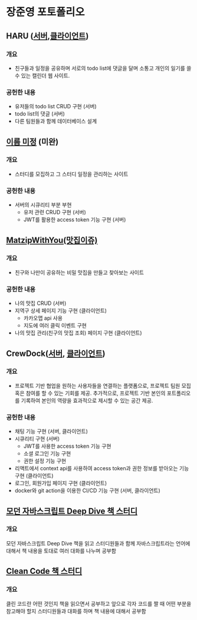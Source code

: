 # 장준영 포토폴리오

## HARU ([서버](https://github.com/wns0901/5term-mini-back),[클라이언트](https://github.com/modern-agile-team/5trem-mini-front))
### 개요
- 친구들과 일정을 공유하며 서로의 todo list에 댓글을 달며 소통고 개인의 일기를 쓸 수 있는 캘린더 웹 사이트.  

### 공헌한 내용
- 유저들의 todo list CRUD 구현 (서버)
- todo list의 댓글 (서버)
- 다른 팀원들과 함께 데이터베이스 설계 

## [이름 미정](https://github.com/wns0901/5term-main-back) (미완)
### 개요
- 스터디를 모집하고 그 스터디 일정을 관리하는 사이트

### 공헌한 내용
- 서버의 시큐리티 부분 부현
  - 유저 관련 CRUD 구현 (서버)
  - JWT를 활용한 access token 기능 구현 (서버)

## [MatzipWithYou(맛집이쥬)](https://github.com/wns0901/matzipWithYou)
### 개요
- 친구와 나만이 공유하는 비밀 맛집을 만들고 찾아보는 사이트

### 공헌한 내용
- 나의 맛집 CRUD (서버)
- 지역구 상세 페이지 기능 구현 (클라이언트)
  - 카카오맵 api 사용
  - 지도에 여러 클릭 이벤트 구현
- 나의 맛집 관리(친구의 맛집 조회) 페이지 구현 (클라이언트)

## CrewDock([서버](https://github.com/wns0901/CrewDock_Server), [클라이언트](https://github.com/wns0901/crew-dock-client))
### 개요
- 프로젝트 기반 협업을 원하는 사용자들을 연결하는 플랫폼으로, 프로젝트 팀원 모집 혹은 참여를 할 수 있는 기회를 제공. 추가적으로, 프로젝트 기반 본인의 포트폴리오를 기록하여 본인의 역량을 효과적으로 제시할 수 있는 공간 제공.

### 공헌한 내용
- 채팅 기능 구현 (서버, 클라이언트)
- 시큐리티 구현 (서버)
  - JWT를 사용한 access token 기능 구현
  - 소셜 로그인 기능 구현
  - 권한 설정 기능 구현
- 리액트에서 context api를 사용하여 access token과 권한 정보를 받아오는 기능 구현 (클라이언트)
- 로그인, 회원가입 페이지 구현 (클라이언트)
- docker와 git action을 이용한 CI/CD 기능 구현 (서버, 클라이언트)

## [모던 자바스크립트 Deep Dive 책 스터디](https://github.com/wns0901/js-deep-dive-study/tree/main)
### 개요
모던 자바스크립트 Deep Dive 책을 읽고 스터디원들과 함께 자바스크립트라는 언어에 대해서 책 내용을 토대로 여러 대화를 나누며 공부함

## [Clean Code 책 스터디](https://github.com/wns0901/clean-code-study)
### 개요
클린 코드란 어떤 것인지 책을 읽으면서 공부하고 앞으로 각자 코드를 짤 때 어떤 부분을 참고해야 할지 스터디원들과 대화를 하며 책 내용에 대해서 공부함
